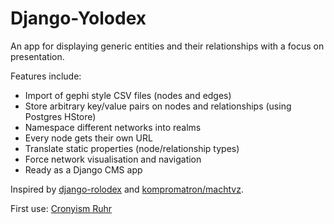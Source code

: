 # Django-Yolodex

An app for displaying generic entities and their relationships with a focus on presentation.

Features include:

- Import of gephi style CSV files (nodes and edges)
- Store arbitrary key/value pairs on nodes and relationships (using Postgres HStore)
- Namespace different networks into realms
- Every node gets their own URL
- Translate static properties (node/relationship types)
- Force network visualisation and navigation
- Ready as a Django CMS app

Inspired by [django-rolodex](https://github.com/DallasMorningNews/django-rolodex) and [kompromatron/machtvz](https://github.com/pudo/kompromatron).

First use: [Cronyism Ruhr](https://correctiv.org/en/investigations/cronyism-ruhr/network/)
